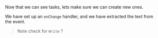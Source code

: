 Now that we can see tasks, lets make sure we can create new ones.

We have set up an `onChange` handler, and we have extracted the text from the event.

> Note check for `Write` ?
